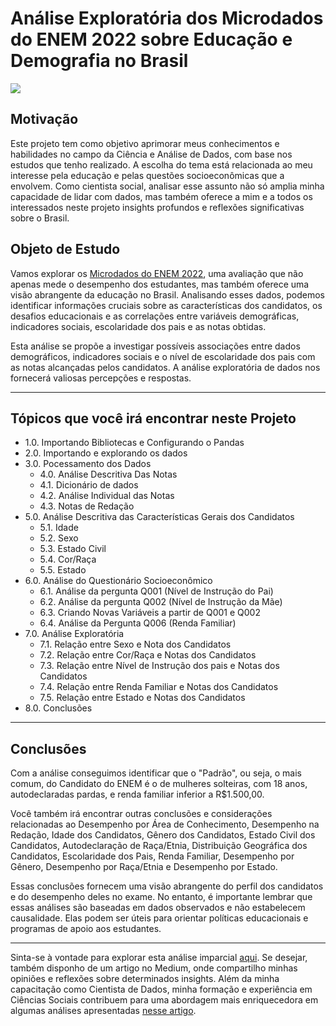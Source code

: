 # Análise Exploratória dos Microdados do ENEM 2022 sobre Educação e Demografia no Brasil

<img src="https://imgs.search.brave.com/FatDGTFFQRHtAhFHcn7SYoL2CGqA6zPr28NYY9F2OIY/rs:fit:860:0:0/g:ce/aHR0cHM6Ly9zdGF0/aWMucG9kZXIzNjAu/Y29tLmJyLzIwMjEv/MTEvUHJvdmFzLWRv/LUVuZW0tODQ4eDQ3/Ny5qcGVn" />

## Motivação
Este projeto tem como objetivo aprimorar meus conhecimentos e habilidades no campo da Ciência e Análise de Dados, com base nos estudos que tenho realizado. A escolha do tema está relacionada ao meu interesse pela educação e pelas questões socioeconômicas que a envolvem. Como cientista social, analisar esse assunto não só amplia minha capacidade de lidar com dados, mas também oferece a mim e a todos os interessados neste projeto insights profundos e reflexões significativas sobre o Brasil.

## Objeto de Estudo

Vamos explorar os [Microdados do ENEM 2022](https://www.gov.br/inep/pt-br/acesso-a-informacao/dados-abertos/microdados/enem), uma avaliação que não apenas mede o desempenho dos estudantes, mas também oferece uma visão abrangente da educação no Brasil. Analisando esses dados, podemos identificar informações cruciais sobre as características dos candidatos, os desafios educacionais e as correlações entre variáveis demográficas, indicadores sociais, escolaridade dos pais e as notas obtidas.

Esta análise se propõe a investigar possíveis associações entre dados demográficos, indicadores sociais e o nível de escolaridade dos pais com as notas alcançadas pelos candidatos. A análise exploratória de dados nos fornecerá valiosas percepções e respostas.

-------------
## Tópicos que você irá encontrar neste Projeto
- 1.0. Importando Bibliotecas e Configurando o Pandas
- 2.0. Importando e explorando os dados
- 3.0. Pocessamento dos Dados
  - 4.0. Análise Descritiva Das Notas
  - 4.1. Dicionário de dados
  - 4.2. Análise Individual das Notas
  - 4.3. Notas de Redação
- 5.0. Análise Descritiva das Características Gerais dos Candidatos
  - 5.1. Idade
  - 5.2. Sexo
  - 5.3. Estado Civil
  - 5.4. Cor/Raça
  - 5.5. Estado
- 6.0. Análise do Questionário Socioeconômico
  - 6.1. Análise da pergunta Q001 (Nível de Instrução do Pai)
  - 6.2. Análise da pergunta Q002 (Nível de Instrução da Mãe)
  - 6.3. Criando Novas Variáveis a partir de Q001 e Q002
  - 6.4. Análise da Pergunta Q006 (Renda Familiar)
- 7.0. Análise Exploratória
  - 7.1. Relação entre Sexo e Nota dos Candidatos
  - 7.2. Relação entre Cor/Raça e Notas dos Candidatos
  - 7.3. Relação entre Nível de Instrução dos pais e Notas dos Candidatos
  - 7.4. Relação entre Renda Familiar e Notas dos Candidatos
  - 7.5. Relação entre Estado e Notas dos Candidatos
- 8.0. Conclusões

-------------
## Conclusões 

Com a análise conseguimos identificar que o "Padrão", ou seja, o mais comum, do Candidato do ENEM é o de mulheres solteiras, com 18 anos, autodeclaradas pardas, e renda familiar inferior a R$1.500,00.

Você também irá encontrar outras conclusões e considerações relacionadas ao Desempenho por Área de Conhecimento, Desempenho na Redação, Idade dos Candidatos, Gênero dos Candidatos, Estado Civil dos Candidatos, Autodeclaração de Raça/Etnia, Distribuição Geográfica dos Candidatos, Escolaridade dos Pais, Renda Familiar, Desempenho por Gênero, Desempenho por Raça/Etnia e Desempenho por Estado.

Essas conclusões fornecem uma visão abrangente do perfil dos candidatos e do desempenho deles no exame. No entanto, é importante lembrar que essas análises são baseadas em dados observados e não estabelecem causalidade. Elas podem ser úteis para orientar políticas educacionais e programas de apoio aos estudantes.

-------------------------------
Sinta-se à vontade para explorar esta análise imparcial [aqui](https://github.com/GSanner/EDA__ENEM_2022/blob/master/EDA__ENEM_2022.ipynb). Se desejar, também disponho de um artigo no Medium, onde compartilho minhas opiniões e reflexões sobre determinados insights. Além da minha capacitação como Cientista de Dados, minha formação e experiência em Ciências Sociais contribuem para uma abordagem mais enriquecedora em algumas análises apresentadas [nesse artigo](https://medium.com/@sannercel/explorando-as-conex%C3%B5es-an%C3%A1lise-explorat%C3%B3ria-dos-microdados-do-enem-2022-sobre-educa%C3%A7%C3%A3o-e-83bcdff63863).

